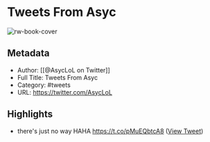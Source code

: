 # Tweets From Asyc

![rw-book-cover](https://pbs.twimg.com/profile_images/1552940482069676035/XUbwbJk_.jpg)

## Metadata
- Author: [[@AsycLoL on Twitter]]
- Full Title: Tweets From Asyc
- Category: #tweets
- URL: https://twitter.com/AsycLoL

## Highlights
- there's just no way HAHA https://t.co/pMuEQbtcA8 ([View Tweet](https://twitter.com/AsycLoL/status/1533488491383988237))
